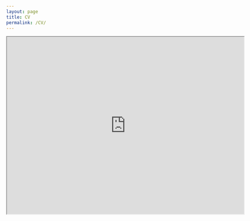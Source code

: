 ```yaml
---
layout: page
title: CV
permalink: /CV/
---
```


<iframe src="https://drive.google.com/file/d/1qViflsd6NkWVyghyO023tOUj8NPl7-tf/preview" width="640" height="480"></iframe>